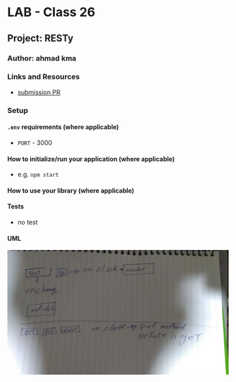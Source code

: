 # LAB - Class 26

## Project: RESTy

### Author: ahmad kma

### Links and Resources

- [submission PR](http://xyz.com)
<!-- - [ci/cd](http://xyz.com) (GitHub Actions)
- [back-end server url](http://xyz.com) (when applicable)
- [front-end application](http://xyz.com) (when applicable) -->

### Setup

#### `.env` requirements (where applicable)

- `PORT` - 3000


#### How to initialize/run your application (where applicable)

- e.g. `npm start`

#### How to use your library (where applicable)

#### Tests

- no test

#### UML

![UML](./106368683_575240239860516_4707805659737792088_n.jpg)
